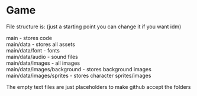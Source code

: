 # Game

File structure is: (just a starting point you can change it if you want idm)  
  
main - stores code  
main/data - stores all assets  
main/data/font - fonts  
main/data/audio - sound files  
main/data/images - all images  
main/data/images/background - stores background images  
main/data/images/sprites - stores character sprites/images  
  
The empty text files are just placeholders to make github accept the folders  

